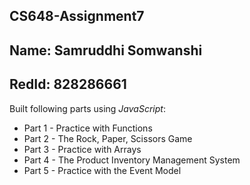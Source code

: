 ## CS648-Assignment7
## Name: Samruddhi Somwanshi
## RedId: 828286661

Built following parts using _JavaScript_:
* Part 1 - Practice with Functions
* Part 2 - The Rock, Paper, Scissors Game 
* Part 3 - Practice with Arrays 
* Part 4 - The Product Inventory Management System
* Part 5 - Practice with the Event Model
